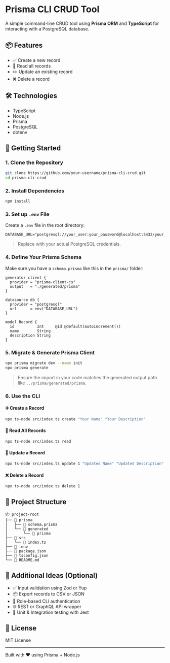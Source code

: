 # Prisma CLI CRUD Tool

A simple command-line CRUD tool using **Prisma ORM** and **TypeScript** for interacting with a PostgreSQL database.

## 📦 Features

- ✅ Create a new record
- 📄 Read all records
- ✏️ Update an existing record
- ❌ Delete a record

## 🛠️ Technologies

- TypeScript
- Node.js
- Prisma
- PostgreSQL
- dotenv

## 🚀 Getting Started

### 1. Clone the Repository

```bash
git clone https://github.com/your-username/prisma-cli-crud.git
cd prisma-cli-crud
```

### 2. Install Dependencies

```bash
npm install
```

### 3. Set up `.env` File

Create a `.env` file in the root directory:

```
DATABASE_URL="postgresql://your_user:your_password@localhost:5432/your_db"
```

> Replace with your actual PostgreSQL credentials.

### 4. Define Your Prisma Schema

Make sure you have a `schema.prisma` like this in the `prisma/` folder:

```prisma
generator client {
  provider = "prisma-client-js"
  output   = "./generated/prisma"
}

datasource db {
  provider = "postgresql"
  url      = env("DATABASE_URL")
}

model Record {
  id          Int     @id @default(autoincrement())
  name        String
  description String
}
```

### 5. Migrate & Generate Prisma Client

```bash
npx prisma migrate dev --name init
npx prisma generate
```

> Ensure the import in your code matches the generated output path like `../prisma/generated/prisma`.

### 6. Use the CLI

#### ➕ Create a Record

```bash
npx ts-node src/index.ts create "Your Name" "Your Description"
```

#### 📄 Read All Records

```bash
npx ts-node src/index.ts read
```

#### 🔄 Update a Record

```bash
npx ts-node src/index.ts update 1 "Updated Name" "Updated Description"
```

#### ❌ Delete a Record

```bash
npx ts-node src/index.ts delete 1
```

## 📁 Project Structure

```
📦 project-root
├── 📂 prisma
│   ├── 📜 schema.prisma
│   └── 📂 generated
│       └── 📂 prisma
├── 📂 src
│   └── 📜 index.ts
├── 📜 .env
├── 📜 package.json
├── 📜 tsconfig.json
└── 📜 README.md
```

## 🧠 Additional Ideas (Optional)

- ✅ Input validation using Zod or Yup
- 📦 Export records to CSV or JSON
- 🔐 Role-based CLI authentication
- 🌐 REST or GraphQL API wrapper
- 🧪 Unit & Integration testing with Jest

## 📝 License

MIT License

---

Built with ❤️ using Prisma + Node.js
